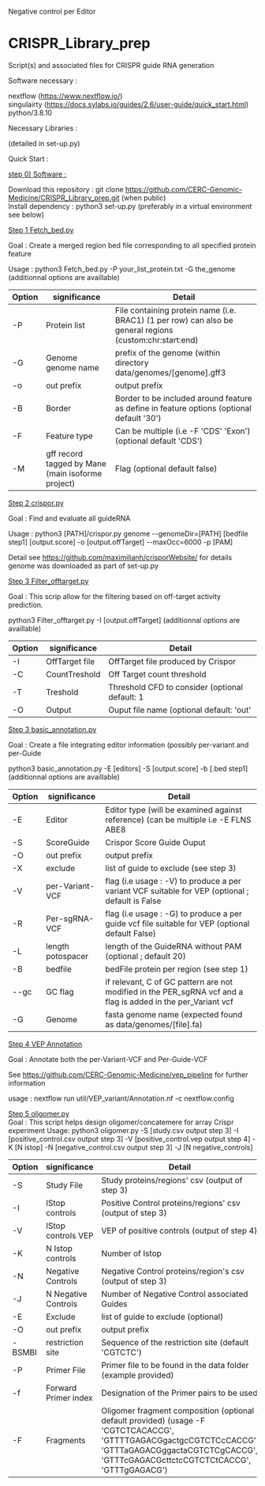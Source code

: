 Negative control per Editor


# CRISPR_Library_prep
Script(s) and associated files for CRISPR guide RNA generation

Software necessary :

nextflow (https://www.nextflow.io/)  
singulairty (https://docs.sylabs.io/guides/2.6/user-guide/quick_start.html)  
python/3.8.10

Necessary Libraries :

(detailed in set-up.py)

Quick Start :

<ins> step 0) Software :  </ins>
   
Download this repository : git clone https://github.com/CERC-Genomic-Medicine/CRISPR_Library_prep.git (when public)  
Install dependency : python3 set-up.py (preferably in a virtual environment see below)    

<ins> Step 1 Fetch_bed.py </ins> 

Goal : Create a merged region bed file corresponding to all specified protein feature 

Usage : python3 Fetch_bed.py -P your_list_protein.txt -G the_genome (additionnal options are availlable)  
 
| Option     | significance | Detail |
| ---      | ---       | ---       |
| -P | Protein list | File containing protein name (i.e. BRAC1) (1 per row) can also be general regions (custom:chr:start:end) |
| -G     | Genome genome name | prefix of the genome (within directory data/genomes/[genome].gff3 |
| -o | out prefix | output prefix |
| -B | Border | Border to be included around feature as define in feature options (optional default '30')|
| -F | Feature type | Can be multiple (i.e -F 'CDS' 'Exon') (optional default 'CDS')|
| -M | gff record tagged by Mane (main isoforme project) | Flag (optional default false) |


<ins> Step 2 crispor.py </ins> 

Goal : Find and evaluate all guideRNA

Usage : python3 [PATH]/crispor.py genome --genomeDir=[PATH] [bedfile step1] [output.score] -o [output.offTarget] --maxOcc=6000 -p [PAM]

Detail see https://github.com/maximilianh/crisporWebsite/ for details
genome was downloaded as part of set-up.py

<ins> Step 3 Filter_offtarget.py </ins> 

Goal : This scrip allow for the filtering based on off-target activity prediction. 
 
python3 Filter_offtarget.py -I [output.offTarget] (additionnal options are availlable)   

| Option     | significance | Detail |
| ---      | ---       | ---       |
| -I | OffTarget file | OffTarget file produced by Crispor |
| -C     | CountTreshold | Off Target count threshold |
| -T | Treshold | Threshold CFD to consider (optional default: 1 |
| -O | Output | Ouput file name (optional default: 'out'|

 
<ins> Step 3 basic_annotation.py </ins> 

Goal : Create a file integrating editor information (possibly per-variant and per-Guide

python3 basic_annotation.py -E [editors] -S [output.score] -b [.bed step1] (additionnal options are availlable)  

| Option     | significance | Detail |
| ---      | ---       | ---       |
| -E | Editor | Editor type (will be examined against reference) (can be multiple i.e -E FLNS ABE8 |
| -S     | ScoreGuide | Crispor Score Guide Ouput |
| -O | out prefix | output prefix |
| -X | exclude | list of guide to exclude (see step 3)|
| -V | per-Variant-VCF | flag (i.e usage : -V) to produce a per variant VCF suitable for VEP (optional ; default is False|
| -R | Per-sgRNA-VCF | flag (i.e usage : -G) to produce a per guide vcf file suitable for VEP (optional default False) |
| -L | length potospacer | length of the GuideRNA without PAM (optional ; default 20) |
| -B | bedfile | bedFile protein per region (see step 1) |
| --gc | GC flag | if relevant, C of GC pattern are not modified in the PER_sgRNA vcf and a flag is added in the per_Variant vcf  |
| -G | Genome | fasta genome name (expected found as data/genomes/[file].fa) |



<ins> Step 4 VEP Annotation </ins> 

Goal : Annotate both the per-Variant-VCF and Per-Guide-VCF

See https://github.com/CERC-Genomic-Medicine/vep_pipeline for further information

usage : nextflow run util/VEP_variant/Annotation.nf -c nextflow.config   
  
<ins> Step 5 oligomer.py </ins>  
Goal : This script helps design oligomer/concatemere for array Crispr experiment
Usage: python3 oligomer.py -S [study.csv output step 3] -I [positive_control.csv output step 3] -V [positive_control.vep output step 4] -K [N istop] -N [negative_control.csv output step 3] -J [N negative_controls]  

| Option     | significance | Detail |
| ---      | ---       | ---       |
|  -S    |  Study File  | Study proteins/regions' csv (output of step 3) |
|   -I    |     IStop controls   | Positive Control proteins/regions' csv (output of step 3) |
|   -V    |     IStop controls VEP   | VEP of positive controls (output of step 4) |
|   -K    |     N Istop controls  | Number of Istop |
|   -N    |     Negative Controls   | Negative Control proteins/region's csv (output of step 3) |
|   -J    |     N Negative Controls   | Number of Negative Control associated Guides|
| -E | Exclude | list of guide to exclude (optional)|
| -O | out prefix | output prefix |
| -BSMBI | restriction site | Sequence of the restriction site (default 'CGTCTC')  |
| -P | Primer File | Primer file to be found in the data folder (example provided)|
| -f | Forward Primer index | Designation of the Primer pairs to be used |
| -F | Fragments | Oligomer fragment composition (optional ; default provided) (usage -F 'CGTCTCACACCG', 'GTTTTGAGACGgactgcCGTCTCcCACCG', 'GTTTaGAGACGggactaCGTCTCgCACCG', 'GTTTcGAGACGcttctcCGTCTCtCACCG', 'GTTTgGAGACG') |


